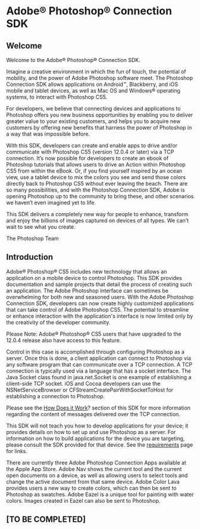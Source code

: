 # Adobe® Photoshop® Connection SDK

## Welcome

Welcome to the Adobe® Photoshop® Connection SDK.

Imagine a creative environment in which the fun of touch, the potential of mobility, and the power of Adobe Photoshop software meet. The Photoshop Connection SDK allows applications on Android™, Blackberry, and iOS mobile and tablet devices, as well as Mac OS and Windows® operating systems, to interact with Photoshop CS5.

For developers, we believe that connecting devices and applications to Photoshop offers you new business opportunities by enabling you to deliver greater value to your existing customers, and helps you to acquire new customers by offering new benefits that harness the power of Photoshop in a way that was impossible before.

With this SDK, developers can create and enable apps to drive and/or communicate with Photoshop CS5 (version 12.0.4 or later) via a TCP connection. It’s now possible for developers to create an ebook of Photoshop tutorials that allows users to drive an Action within Photoshop CS5 from within the eBook. Or, if you find yourself inspired by an ocean view, use a tablet device to mix the colors you see and send those colors directly back to Photoshop CS5 without ever leaving the beach. There are so many possibilities, and with the Photoshop Connection SDK, Adobe is opening Photoshop up to the community to bring these, and other scenarios we haven’t even imagined yet to life.

This SDK delivers a completely new way for people to enhance, transform and enjoy the billions of images captured on devices of all types. We can’t wait to see what you create.

The Photoshop Team

## Introduction

Adobe® Photoshop® CS5 includes new technology that allows an application on a mobile device to control Photoshop. This SDK provides documentation and sample projects that detail the process of creating such an application. The Adobe Photoshop interface can sometimes be overwhelming for both new and seasoned users. With the Adobe Photoshop Connection SDK, developers can now create highly customized applications that can take control of Adobe Photoshop CS5. The potential to streamline or enhance interaction with the application's interface is now limited only by the creativity of the developer community.

Please Note: Adobe® Photoshop® CS5 users that have upgraded to the 12.0.4 release also have access to this feature.

Control in this case is accomplished through configuring Photoshop as a server. Once this is done, a client application can connect to Photoshop via any software program that can communicate over a TCP connection. A TCP connection is typically used via a language that has a socket interface. The Java Socket class found in java.net.Socket is one example of establishing a client-side TCP socket. iOS and Cocoa developers can use the NSNetServiceBrowser or CFStreamCreatePairWithSocketToHost for establishing a connection to Photoshop.

Please see the [How Does it Work](connectionsdk/pages/howDoesItWork.md)? section of this SDK for more information regarding the content of messages delivered over the TCP connection.

This SDK will not teach you how to develop applications for your device; it provides details on how to set up and use Photoshop as a server. For information on how to build applications for the device you are targeting, please consult the SDK provided for that device. See the [requirements](connectionsdk/pages/requirements.md) page for links.

There are currently three Adobe Photoshop Connection Apps available at the Apple App Store. Adobe Nav shows the current tool and the current open documents on a device, as well as allowing users to select tools and change the active document from that same device. Adobe Color Lava provides users a new way to create colors, which can then be sent to Photoshop as swatches. Adobe Eazel is a unique tool for painting with water colors. Images created in Eazel can also be sent to Photoshop.

## [TO BE COMPLETED]

